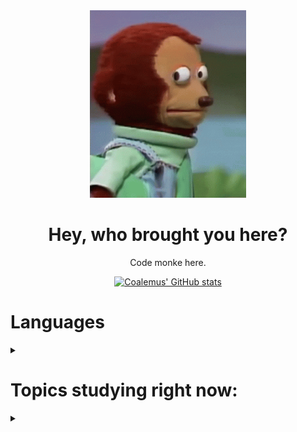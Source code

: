 <div align="center">

<img src="https://github.com/Coalemus/Coalemus/blob/main/susgiphy.gif" alt="put that away" width="250" height="300">

# Hey, who brought you here?
Code monke here.

[![Coalemus' GitHub stats](https://github-readme-stats.vercel.app/api?username=coalemus&count_private=true&theme=cobalt)](https://github.com/anuraghazra/github-readme-stats)

</div>

<h1>Languages</h1>

<details>
<summary></summary>
 
Languages learned:

* HTML

* CSS  

* SQL

* Python

Languages to learn:

* Javascript

* C++

</details>
<h1>Topics studying right now:</h1>
<details>
 <summary></summary>

* Data Structures and Algorithms 

  * book: Algorithms in a Nutshell

* Python 

  * book: Automate the Boring Stuff with Python
  
  * site: HackerRank

  * site: SoloLearn

* APIs

  * library: PRAW

* Data Science

  * book: Mathematics for Machine learning

  * site: Sololearn
  
* Javascript

  * site: Sololearn

* SQL

  * site: SQL Course
  * site: Select Star SQL

</details>
